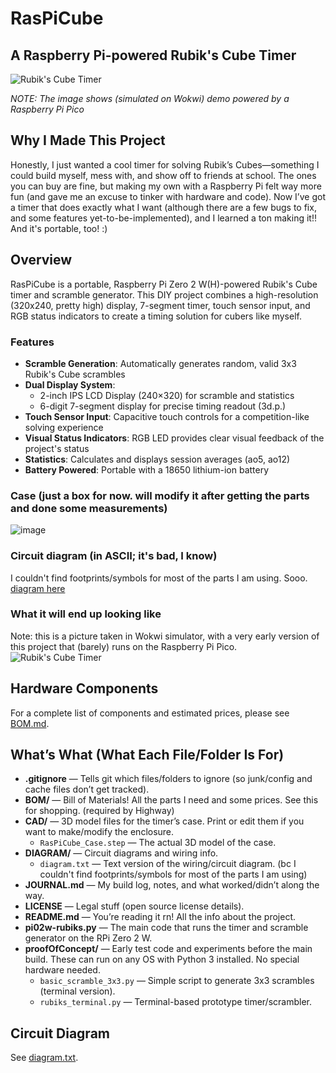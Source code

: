 # RasPiCube

## A Raspberry Pi-powered Rubik's Cube Timer

![Rubik's Cube Timer](https://github.com/user-attachments/assets/c9dac93d-f04c-47e7-b45a-9a12dfbac601)

_NOTE: The image shows (simulated on Wokwi) demo powered by a Raspberry Pi Pico_

## Why I Made This Project

Honestly, I just wanted a cool timer for solving Rubik’s Cubes—something I could build myself, mess with, and show off to friends at school. The ones you can buy are fine, but making my own with a Raspberry Pi felt way more fun (and gave me an excuse to tinker with hardware and code). Now I’ve got a timer that does exactly what I want (although there are a few bugs to fix, and some features yet-to-be-implemented), and I learned a ton making it!! And it's portable, too! :)

## Overview

RasPiCube is a portable, Raspberry Pi Zero 2 W(H)-powered Rubik's Cube timer and scramble generator. This DIY project combines a high-resolution (320x240, pretty high) display, 7-segment timer, touch sensor input, and RGB status indicators to create a timing solution for cubers like myself.

### Features

- **Scramble Generation**: Automatically generates random, valid 3x3 Rubik's Cube scrambles
- **Dual Display System**: 
  - 2-inch IPS LCD Display (240×320) for scramble and statistics
  - 6-digit 7-segment display for precise timing readout (3d.p.)
- **Touch Sensor Input**: Capacitive touch controls for a competition-like solving experience 
- **Visual Status Indicators**: RGB LED provides clear visual feedback of the project's status
- **Statistics**: Calculates and displays session averages (ao5, ao12)
- **Battery Powered**: Portable with a 18650 lithium-ion battery

### Case (just a box for now. will modify it after getting the parts and done some measurements)

![image](https://github.com/user-attachments/assets/7346a186-b638-4fc1-b166-17f52ffb6eb9)

### Circuit diagram (in ASCII; it's bad, I know)

I couldn't find footprints/symbols for most of the parts I am using. Sooo.
[diagram here](https://github.com/QinCai-rui/RasPiCube/blob/main/DIAGRAM/diagram.txt)

### What it will end up looking like

Note: this is a picture taken in Wokwi simulator, with a very early version of this project that (barely) runs on the Raspberry Pi Pico. 
![Rubik's Cube Timer](https://github.com/user-attachments/assets/c9dac93d-f04c-47e7-b45a-9a12dfbac601)

## Hardware Components

For a complete list of components and estimated prices, please see [BOM.md](https://github.com/QinCai-rui/RasPiCube/blob/main/BOM/BOM.md).

## What’s What (What Each File/Folder Is For)

- **.gitignore** — Tells git which files/folders to ignore (so junk/config and cache files don’t get tracked).
- **BOM/** — Bill of Materials! All the parts I need and some prices. See this for shopping. (required by Highway)
- **CAD/** — 3D model files for the timer’s case. Print or edit them if you want to make/modify the enclosure.
  - `RasPiCube_Case.step` — The actual 3D model of the case.
- **DIAGRAM/** — Circuit diagrams and wiring info.
  - `diagram.txt` — Text version of the wiring/circuit diagram. (bc I couldn't find footprints/symbols for most of the parts I am using)
- **JOURNAL.md** — My build log, notes, and what worked/didn’t along the way.
- **LICENSE** — Legal stuff (open source license details).
- **README.md** — You’re reading it rn! All the info about the project.
- **pi02w-rubiks.py** — The main code that runs the timer and scramble generator on the RPi Zero 2 W.
- **proofOfConcept/** — Early test code and experiments before the main build. These can run on any OS with Python 3 installed. No special hardware needed.
  - `basic_scramble_3x3.py` — Simple script to generate 3x3 scrambles (terminal version).
  - `rubiks_terminal.py` — Terminal-based prototype timer/scrambler.

## Circuit Diagram

See [diagram.txt](DIAGRAM/diagram.txt).

